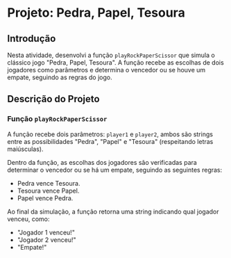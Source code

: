 # Projeto: Pedra, Papel, Tesoura

## Introdução

Nesta atividade, desenvolvi a função `playRockPaperScissor` que simula o clássico jogo "Pedra, Papel, Tesoura". A função recebe as escolhas de dois jogadores como parâmetros e determina o vencedor ou se houve um empate, seguindo as regras do jogo.

## Descrição do Projeto

### Função `playRockPaperScissor`

A função recebe dois parâmetros: `player1` e `player2`, ambos são strings entre as possibilidades "Pedra", "Papel" e "Tesoura" (respeitando letras maiúsculas).

Dentro da função, as escolhas dos jogadores são verificadas para determinar o vencedor ou se há um empate, seguindo as seguintes regras:
- Pedra vence Tesoura.
- Tesoura vence Papel.
- Papel vence Pedra.

Ao final da simulação, a função retorna uma string indicando qual jogador venceu, como:
- "Jogador 1 venceu!"
- "Jogador 2 venceu!"
- "Empate!"
